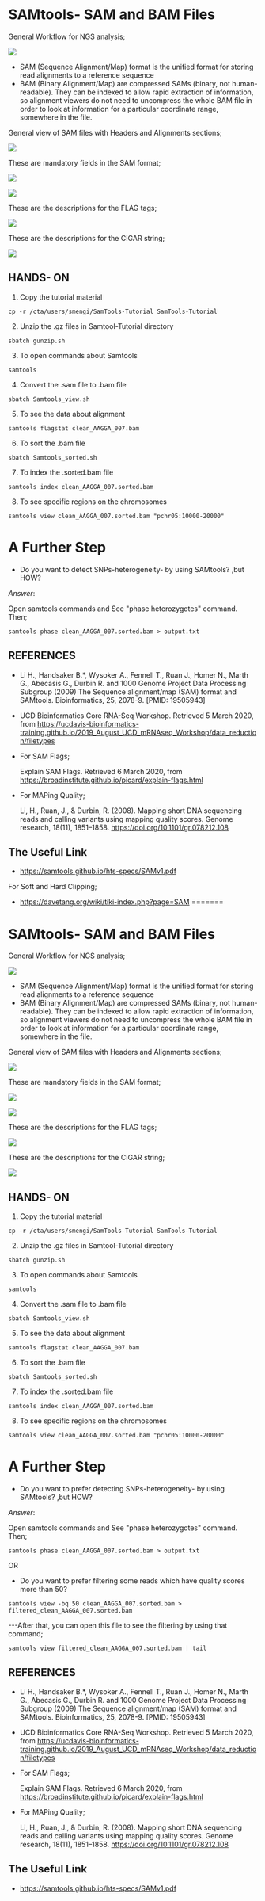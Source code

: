 # SAMtools- SAM and BAM Files

General Workflow for NGS analysis;

![](7.PNG)

- SAM (Sequence Alignment/Map) format is the unified format for storing read alignments to a reference sequence
- BAM (Binary Alignment/Map) are compressed SAMs (binary, not human-readable). They can be indexed to allow rapid extraction of information, so alignment viewers do not need to uncompress the whole BAM file in order to look at information for a particular coordinate range, somewhere in the file.

General view of SAM files with Headers and Alignments sections; 

![](2.PNG)


These are mandatory fields in the SAM format;

![](4.PNG)

![](1.PNG)

These are the descriptions for the FLAG tags;

![](5.PNG)

These are the descriptions for the CIGAR string;

![](6.PNG)

## HANDS- ON

1) Copy the tutorial material

```
cp -r /cta/users/smengi/SamTools-Tutorial SamTools-Tutorial
```

2) Unzip the .gz files in Samtool-Tutorial directory

```
sbatch gunzip.sh
```
3) To open commands about Samtools
```
samtools
```
4) Convert the .sam file to .bam file
```
sbatch Samtools_view.sh
```
5) To see the data about alignment
```
samtools flagstat clean_AAGGA_007.bam
```
6) To sort the .bam file
```
sbatch Samtools_sorted.sh
```
7) To index the .sorted.bam file
```
samtools index clean_AAGGA_007.sorted.bam
```
8) To see specific regions on the chromosomes
```
samtools view clean_AAGGA_007.sorted.bam "pchr05:10000-20000"
```

# A Further Step
- Do you want to detect SNPs-heterogeneity- by using SAMtools? ,but HOW?
  
_Answer_:

 Open samtools commands and See "phase heterozygotes" command. Then;

 ```
 samtools phase clean_AAGGA_007.sorted.bam > output.txt
```

## REFERENCES

- Li H., Handsaker B.*, Wysoker A., Fennell T., Ruan J., Homer N., Marth G., Abecasis G., Durbin R. and 1000 Genome Project Data Processing Subgroup (2009) The Sequence alignment/map (SAM) format and SAMtools. Bioinformatics, 25, 2078-9. [PMID: 19505943]
- UCD Bioinformatics Core RNA-Seq Workshop. Retrieved 5 March 2020, from https://ucdavis-bioinformatics-training.github.io/2019_August_UCD_mRNAseq_Workshop/data_reduction/filetypes
- For SAM Flags;
  
  Explain SAM Flags. Retrieved 6 March 2020, from https://broadinstitute.github.io/picard/explain-flags.html 

- For MAPing Quality;
   
   Li, H., Ruan, J., & Durbin, R. (2008). Mapping short DNA sequencing reads and calling variants using mapping quality scores. Genome research, 18(11), 1851–1858. https://doi.org/10.1101/gr.078212.108

## The Useful Link

- https://samtools.github.io/hts-specs/SAMv1.pdf

For Soft and Hard Clipping;

- https://davetang.org/wiki/tiki-index.php?page=SAM
=======
# SAMtools- SAM and BAM Files

General Workflow for NGS analysis;

![](7.PNG)

- SAM (Sequence Alignment/Map) format is the unified format for storing read alignments to a reference sequence
- BAM (Binary Alignment/Map) are compressed SAMs (binary, not human-readable). They can be indexed to allow rapid extraction of information, so alignment viewers do not need to uncompress the whole BAM file in order to look at information for a particular coordinate range, somewhere in the file.

General view of SAM files with Headers and Alignments sections; 

![](2.PNG)


These are mandatory fields in the SAM format;

![](4.PNG)

![](1.PNG)

These are the descriptions for the FLAG tags;

![](5.PNG)

These are the descriptions for the CIGAR string;

![](6.PNG)

## HANDS- ON

1) Copy the tutorial material

```
cp -r /cta/users/smengi/SamTools-Tutorial SamTools-Tutorial
```

2) Unzip the .gz files in Samtool-Tutorial directory

```
sbatch gunzip.sh
```
3) To open commands about Samtools
```
samtools
```
4) Convert the .sam file to .bam file
```
sbatch Samtools_view.sh
```
5) To see the data about alignment
```
samtools flagstat clean_AAGGA_007.bam
```
6) To sort the .bam file
```
sbatch Samtools_sorted.sh
```
7) To index the .sorted.bam file
```
samtools index clean_AAGGA_007.sorted.bam
```
8) To see specific regions on the chromosomes
```
samtools view clean_AAGGA_007.sorted.bam "pchr05:10000-20000"
```

# A Further Step
- Do you want to prefer detecting SNPs-heterogeneity- by using SAMtools? ,but HOW?
  
_Answer_:

 Open samtools commands and See "phase heterozygotes" command. Then;

 ```
 samtools phase clean_AAGGA_007.sorted.bam > output.txt
```

OR

- Do you want to prefer filtering some reads which have quality scores more than 50? 


```
samtools view -bq 50 clean_AAGGA_007.sorted.bam > filtered_clean_AAGGA_007.sorted.bam  
```
  ---After that, you can open this file to see the filtering by using that command;

```
samtools view filtered_clean_AAGGA_007.sorted.bam | tail  
```

## REFERENCES

- Li H., Handsaker B.*, Wysoker A., Fennell T., Ruan J., Homer N., Marth G., Abecasis G., Durbin R. and 1000 Genome Project Data Processing Subgroup (2009) The Sequence alignment/map (SAM) format and SAMtools. Bioinformatics, 25, 2078-9. [PMID: 19505943]
- UCD Bioinformatics Core RNA-Seq Workshop. Retrieved 5 March 2020, from https://ucdavis-bioinformatics-training.github.io/2019_August_UCD_mRNAseq_Workshop/data_reduction/filetypes
- For SAM Flags;
  
  Explain SAM Flags. Retrieved 6 March 2020, from https://broadinstitute.github.io/picard/explain-flags.html 

- For MAPing Quality;
   
   Li, H., Ruan, J., & Durbin, R. (2008). Mapping short DNA sequencing reads and calling variants using mapping quality scores. Genome research, 18(11), 1851–1858. https://doi.org/10.1101/gr.078212.108

## The Useful Link

- https://samtools.github.io/hts-specs/SAMv1.pdf


